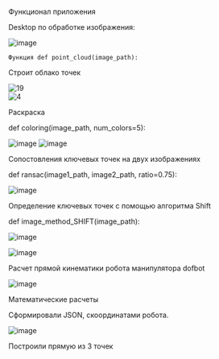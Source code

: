 Функционал приложения 

Desktop по обработке изображения:

![image](https://github.com/user-attachments/assets/bbbe6023-3531-4dbb-9962-d9fbe28e7334)

    Функция def point_cloud(image_path):
Строит облако точек

![19](https://github.com/user-attachments/assets/44decbc1-5fad-4387-aadb-6a866a7b0026)    
![4](https://github.com/user-attachments/assets/67dd1f37-cac0-49a9-a1c9-d5f2d7b4ead3)

Раскраска

def coloring(image_path, num_colors=5):

![image](https://github.com/user-attachments/assets/2e6dbcc1-5308-41a8-b612-2cd06dce5c28)
![image](https://github.com/user-attachments/assets/0a4b7faf-6ac2-439e-9936-0ca888a32da9)

Сопостовления ключевых точек на двух изображениях

def ransac(image1_path, image2_path, ratio=0.75):

![image](https://github.com/user-attachments/assets/79e5e929-6a05-4828-9c81-acbe980f1b72)

Определение ключевых точек с помощью алгоритма Shift

def image_method_SHIFT(image_path):

![image](https://github.com/user-attachments/assets/1db687cb-40cf-4308-a7ad-77572af71ebe)

![image](https://github.com/user-attachments/assets/cd5edc82-7406-4cdd-a2f1-e2cf7577005d)

Расчет прямой кинематики робота манипулятора dofbot 

![image](https://github.com/user-attachments/assets/9a1074ba-109a-48a3-bbdc-b88e2fef014b)

Математические расчеты 

Сформировали JSON, скоординатами робота.

![image](https://github.com/user-attachments/assets/0e2c7af1-b37f-41ed-a735-955c69cae64f)

Построили прямую из 3 точек
